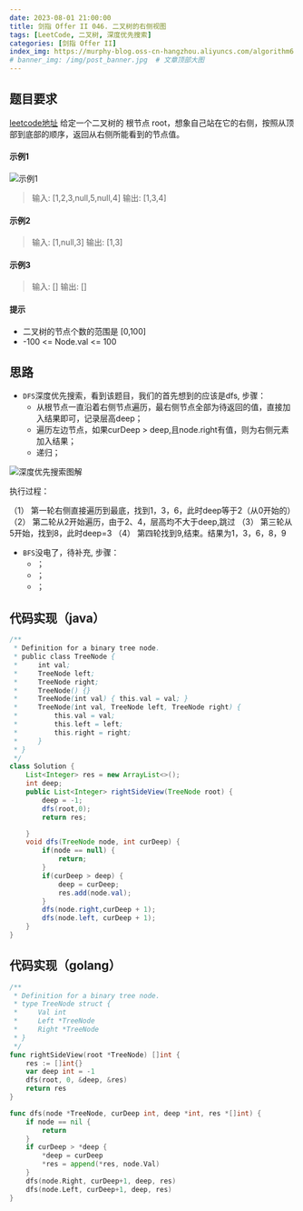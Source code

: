 ```yaml
---
date: 2023-08-01 21:00:00
title: 剑指 Offer II 046. 二叉树的右侧视图
tags: [LeetCode, 二叉树, 深度优先搜索]
categories: [剑指 Offer II]
index_img: https://murphy-blog.oss-cn-hangzhou.aliyuncs.com/algorithm6.jpg    # 封面图
# banner_img: /img/post_banner.jpg  # 文章顶部大图
---
```


## 题目要求

[leetcode地址](https://leetcode.cn/problems/WNC0Lk/description/?envType=study-plan-v2&envId=coding-interviews-special)
给定一个二叉树的 根节点 root，想象自己站在它的右侧，按照从顶部到底部的顺序，返回从右侧所能看到的节点值。

#### 示例1

![示例1](https://murphy-blog.oss-cn-hangzhou.aliyuncs.com/offer6-1.png)

> 输入: [1,2,3,null,5,null,4]
> 输出: [1,3,4]

#### 示例2

> 输入: [1,null,3]
> 输出: [1,3]

#### 示例3

> 输入: []
> 输出: []

#### 提示

- 二叉树的节点个数的范围是 [0,100]
- -100 <= Node.val <= 100

## 思路

- `DFS`深度优先搜索，看到该题目，我们的首先想到的应该是dfs, 步骤：
  - 从根节点一直沿着右侧节点遍历，最右侧节点全部为待返回的值，直接加入结果即可，记录层高deep；
  - 遍历左边节点，如果curDeep > deep,且node.right有值，则为右侧元素加入结果；
  - 递归；

![深度优先搜索图解](https://murphy-blog.oss-cn-hangzhou.aliyuncs.com/offer6-2.png)

执行过程：

（1） 第一轮右侧直接遍历到最底，找到1，3，6，此时deep等于2（从0开始的）
（2） 第二轮从2开始遍历，由于2、4，层高均不大于deep,跳过
（3） 第三轮从5开始，找到8，此时deep=3
（4） 第四轮找到9,结束。结果为1，3，6，8，9

- `BFS`没电了，待补充, 步骤：
  - ；
  - ；
  - ；

## 代码实现（java）

```java
/**
 * Definition for a binary tree node.
 * public class TreeNode {
 *     int val;
 *     TreeNode left;
 *     TreeNode right;
 *     TreeNode() {}
 *     TreeNode(int val) { this.val = val; }
 *     TreeNode(int val, TreeNode left, TreeNode right) {
 *         this.val = val;
 *         this.left = left;
 *         this.right = right;
 *     }
 * }
 */
class Solution {
    List<Integer> res = new ArrayList<>();
    int deep;
    public List<Integer> rightSideView(TreeNode root) {
        deep = -1;
        dfs(root,0);
        return res;

    }
    void dfs(TreeNode node, int curDeep) {
        if(node == null) {
            return;
        }
        if(curDeep > deep) {
            deep = curDeep;
            res.add(node.val);
        }
        dfs(node.right,curDeep + 1);
        dfs(node.left, curDeep + 1);
    }
}
```

## 代码实现（golang）

```go
/**
 * Definition for a binary tree node.
 * type TreeNode struct {
 *     Val int
 *     Left *TreeNode
 *     Right *TreeNode
 * }
 */
func rightSideView(root *TreeNode) []int {
    res := []int{}
    var deep int = -1
    dfs(root, 0, &deep, &res)
    return res
}

func dfs(node *TreeNode, curDeep int, deep *int, res *[]int) {
    if node == nil {
        return
    }
    if curDeep > *deep {
        *deep = curDeep
        *res = append(*res, node.Val)
    }
    dfs(node.Right, curDeep+1, deep, res)
    dfs(node.Left, curDeep+1, deep, res)
}
```
